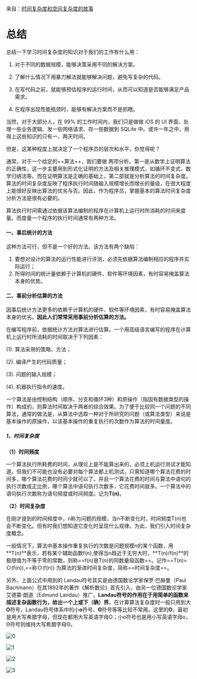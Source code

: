 来自：[时间复杂度和空间复杂度的故事](https://www.cnblogs.com/mafeng/p/6831731.html)

# 总结
总结一下学习时间复杂度的知识对于我们的工作有什么用：

1. 对于不同的数据规模，能够决策采用不同的解决方案。

2. 了解什么情况下用暴力解法就能够解决问题，避免写复杂的代码。

3. 在写代码之前，就能够预估程序的运行时间，从而可以知道是否能够满足产品需求。

4. 在程序出现性能瓶颈时，能够有解决方案而不是抓瞎。

当然，对于大部分人，在 99% 的工作时间内，我们只是做做 iOS 的 UI 界面、处理一些业务逻辑、发一些网络请求、存一些数据到 SQLite 中。或许一年之中，用得上这些知识的只有一、两天时间。

但是，这某种程度上就决定了一个程序员的层次和水平，你觉得呢？

通常，对于一个给定的++算法++，我们要做 两项分析。第一是从数学上证明算法的正确性，这一步主要用到形式化证明的方法及相关推理模式，如循环不变式、数学归纳法等。而在证明算法是正确的基础上，第二部就是分析算法的时间复杂度。算法的时间复杂度反映了程序执行时间随输入规模增长而增长的量级，在很大程度上能很好反映出算法的优劣与否。因此，作为程序员，掌握基本的算法时间复杂度分析方法是很有必要的。

算法执行时间需通过依据该算法编制的程序在计算机上运行时所消耗的时间来度量。而度量一个程序的执行时间通常有两种方法。

#### 一、事后统计的方法

这种方法可行，但不是一个好的方法。该方法有两个缺陷：
1. 要想对设计的算法的运行性能进行评测，必须先依据算法编制相应的程序并实际运行；
2. 所得时间的统计量依赖于计算机的硬件、软件等环境因素，有时容易掩盖算法本身的优势。

#### 二、事前分析估算的方法

因事后统计方法更多的依赖于计算机的硬件、软件等环境因素，有时容易掩盖算法本身的优劣。**因此人们常常采用事前分析估算的方法。**


在编写程序前，依据统计方法对算法进行估算。一个用高级语言编写的程序在计算机上运行时所消耗的时间取决于下列因素：

(1). 算法采用的策略、方法；

(2). 编译产生的代码质量；

(3). 问题的输入规模；

(4).  机器执行指令的速度。

一个算法是由控制结构（顺序、分支和循环3种）和原操作（指固有数据类型的操作）构成的，则算法时间取决于两者的综合效果。为了便于比较同一个问题的不同算法，通常的做法是，从算法中选取一种对于所研究的问题（或算法类型）来说是基本操作的原操作，以该基本操作的重复执行的次数作为算法的时间量度。

##### 1、时间复杂度 
**（1）时间频度**

一个算法执行所耗费的时间，从理论上是不能算出来的，必须上机运行测试才能知道。但我们不可能也没有必要对每个算法都上机测试，只需知道哪个算法花费的时间多，哪个算法花费的时间少就可以了。并且一个算法花费的时间与算法中语句的执行次数成正比例，哪个算法中语句执行次数多，它花费时间就多。一个算法中的语句执行次数称为语句频度或时间频度。记为**T(n)**。

**（2）时间复杂度**

在刚才提到的时间频度中，n称为问题的规模，当n不断变化时，时间频度T(n)也会不断变化。但有时我们想知道它变化时呈现什么规律。为此，我们引入时间复杂度概念。

一般情况下，算法中基本操作重复执行的次数是问题规模n的某个函数，用**T(n)**表示，若有某个辅助函数f(n),使得当n趋近于无穷大时，**T(n)/f(n)**的极限值为不等于零的常数，则称==f(n)是T(n)的同数量级函数==。记作==T(n)=Ｏ(f(n)),==称Ｏ(f(n)) 为算法的渐进时间复杂度，简称==时间复杂度==。

另外，上面公式中用到的 Landau符号其实是由德国数论学家保罗·巴赫曼（Paul Bachmann）在其1892年的著作《解析数论》首先引入，由另一位德国数论学家艾德蒙·朗道（Edmund Landau）推广。**Landau符号的作用在于用简单的函数来描述复杂函数行为，给出一个上或下（确）界**。在计算算法复杂度时一般只用到大**O**符号，Landau符号体系中的小**o**符号、**Θ**符号等等比较不常用。这里的**O**，最初是用大写希腊字母，但现在都用大写英语字母O；小o符号也是用小写英语字母o，Θ符号则维持大写希腊字母Θ。

![0](https://upload-images.jianshu.io/upload_images/843214-11970a839148dd43.png?imageMogr2/auto-orient/strip%7CimageView2/2/w/1240)

![1](https://upload-images.jianshu.io/upload_images/843214-028433120b59b3c9.png?imageMogr2/auto-orient/strip%7CimageView2/2/w/1240)

![2](https://upload-images.jianshu.io/upload_images/843214-3a9ef5a4c25c5a5e.png?imageMogr2/auto-orient/strip%7CimageView2/2/w/1240)


![3](https://upload-images.jianshu.io/upload_images/843214-9d731b02ed6684da.png?imageMogr2/auto-orient/strip%7CimageView2/2/w/1240)

